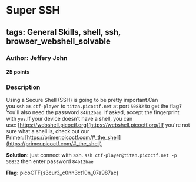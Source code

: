 # Super SSH
## tags: General Skills, shell, ssh, browser_webshell_solvable

### Author: Jeffery John
#### 25 points
### Description
Using a Secure Shell (SSH) is going to be pretty important.Can you `ssh` as `ctf-player` to `titan.picoctf.net` at port `50832` to get the flag?You'll also need the password `84b12bae`. If asked, accept the fingerprint with `yes`.If your device doesn't have a shell, you can use: [https://webshell.picoctf.org](https://webshell.picoctf.org/)If you're not sure what a shell is, check out our Primer: [https://primer.picoctf.com/#_the_shell](https://primer.picoctf.com/#_the_shell)

**Solution:**
just connect with ssh. `ssh ctf-player@titan.picoctf.net -p 50832`
then enter password `84b12bae`

**Flag:**  picoCTF{s3cur3_c0nn3ct10n_07a987ac}